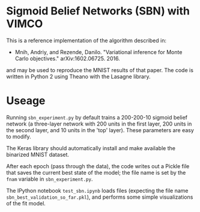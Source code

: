 # Sigmoid Belief Networks (SBN) with VIMCO

This is a reference implementation of the algorithm described in:

* Mnih, Andriy, and Rezende, Danilo. "Variational inference for Monte Carlo objectives." arXiv:1602.06725. 2016.

and may be used to reproduce the MNIST results of that paper. The code is written in Python 2 using Theano with the Lasagne library. 

# Useage

Running `sbn_experiment.py` by default trains a 200-200-10 sigmoid belief network (a three-layer network with 200 units in the first layer, 200 units in the second layer, and 10 units in the 'top' layer). These parameters are easy to modify. 

The Keras library should automatically install and make available the binarized MNIST dataset. 

After each epoch (pass through the data), the code writes out a Pickle file that saves the current best state of the model; the file name is set by the `fnam` variable in `sbn_experiment.py`. 

The IPython notebook `test_sbn.ipynb` loads files (expecting the file name `sbn_best_validation_so_far.pkl`), and performs some simple visualizations of the fit model. 
